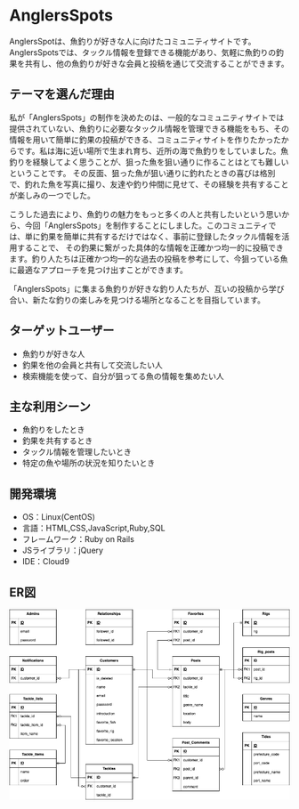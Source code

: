 # AnglersSpots

AnglersSpotは、魚釣りが好きな人に向けたコミュニティサイトです。AnglersSpotsでは、タックル情報を登録できる機能があり、気軽に魚釣りの釣果を共有し、他の魚釣りが好きな会員と投稿を通じて交流することができます。

## テーマを選んだ理由
私が「AnglersSpots」の制作を決めたのは、一般的なコミュニティサイトでは提供されていない、魚釣りに必要なタックル情報を管理できる機能をもち、その情報を用いて簡単に釣果の投稿ができる、コミュニティサイトを作りたかったからです。私は海に近い場所で生まれ育ち、近所の海で魚釣りをしていました。魚釣りを経験してよく思うことが、狙った魚を狙い通りに作ることはとても難しいということです。
その反面、狙った魚が狙い通りに釣れたときの喜びは格別で、釣れた魚を写真に撮り、友達や釣り仲間に見せて、その経験を共有することが楽しみの一つでした。

こうした過去により、魚釣りの魅力をもっと多くの人と共有したいという思いから、今回「AnglersSpots」を制作することにしました。このコミュニティでは、単に釣果を簡単に共有するだけではなく、事前に登録したタックル情報を活用することで、
その釣果に繋がった具体的な情報を正確かつ均一的に投稿できます。釣り人たちは正確かつ均一的な過去の投稿を参考にして、今狙っている魚に最適なアプローチを見つけ出すことができます。

「AnglersSpots」に集まる魚釣りが好きな釣り人たちが、互いの投稿から学び合い、新たな釣りの楽しみを見つける場所となることを目指しています。

## ターゲットユーザー

- 魚釣りが好きな人
- 釣果を他の会員と共有して交流したい人
- 検索機能を使って、自分が狙ってる魚の情報を集めたい人

## 主な利用シーン

- 魚釣りをしたとき
- 釣果を共有するとき
- タックル情報を管理したいとき
- 特定の魚や場所の状況を知りたいとき
​
## 開発環境
- OS：Linux(CentOS)
- 言語：HTML,CSS,JavaScript,Ruby,SQL
- フレームワーク：Ruby on Rails
- JSライブラリ：jQuery
- IDE：Cloud9
​
## ER図
![ER図](README/ER.png)